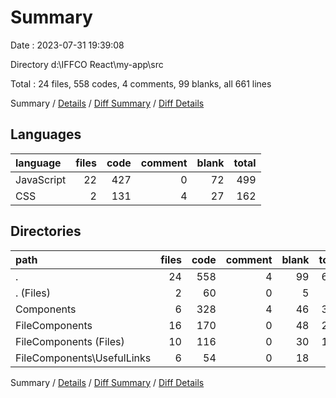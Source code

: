 # Summary

Date : 2023-07-31 19:39:08

Directory d:\\IFFCO React\\my-app\\src

Total : 24 files,  558 codes, 4 comments, 99 blanks, all 661 lines

Summary / [Details](details.md) / [Diff Summary](diff.md) / [Diff Details](diff-details.md)

## Languages
| language | files | code | comment | blank | total |
| :--- | ---: | ---: | ---: | ---: | ---: |
| JavaScript | 22 | 427 | 0 | 72 | 499 |
| CSS | 2 | 131 | 4 | 27 | 162 |

## Directories
| path | files | code | comment | blank | total |
| :--- | ---: | ---: | ---: | ---: | ---: |
| . | 24 | 558 | 4 | 99 | 661 |
| . (Files) | 2 | 60 | 0 | 5 | 65 |
| Components | 6 | 328 | 4 | 46 | 378 |
| FileComponents | 16 | 170 | 0 | 48 | 218 |
| FileComponents (Files) | 10 | 116 | 0 | 30 | 146 |
| FileComponents\\UsefulLinks | 6 | 54 | 0 | 18 | 72 |

Summary / [Details](details.md) / [Diff Summary](diff.md) / [Diff Details](diff-details.md)
